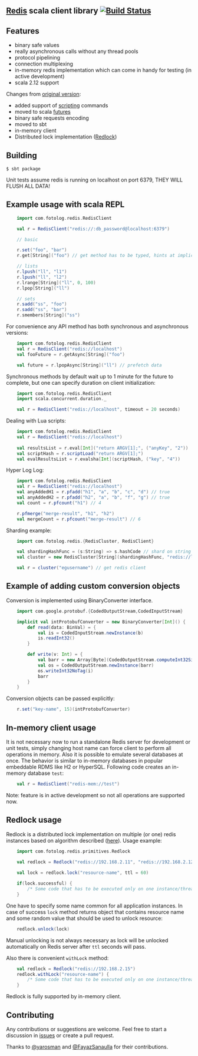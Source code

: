 ## [Redis](http://redis.io) scala client library [![Build Status](https://travis-ci.org/sergkh/redis-client-scala-netty.svg?branch=master)](https://travis-ci.org/sergkh/redis-client-scala-netty)

## Features

* binary safe values
* really asynchronous calls without any thread pools
* protocol pipelining
* connection multiplexing
* in-memory redis implementation which can come in handy for testing (in active development)
* scala 2.12 support

Changes from [original version](https://github.com/andreyk0/redis-client-scala-netty):
* added support of [scripting](http://redis.io/commands#scripting) commands
* moved to scala [futures](http://docs.scala-lang.org/overviews/core/futures.html)
* binary safe requests encoding
* moved to sbt
* in-memory client
* Distributed lock implementation ([Redlock](http://redis.io/topics/distlock))

## Building
    $ sbt package

Unit tests assume redis is running on localhost on port 6379, THEY WILL FLUSH ALL DATA!

## Example usage with scala REPL


```scala
    import com.fotolog.redis.RedisClient

    val r = RedisClient("redis://:db_password@localhost:6379")

    // basic

    r.set("foo", "bar")
    r.get[String]("foo") // get method has to be typed, hints at implicit conversion

    // lists
    r.lpush("ll", "l1")
    r.lpush("ll", "l2")
    r.lrange[String]("ll", 0, 100)
    r.lpop[String]("ll")

    // sets
    r.sadd("ss", "foo")
    r.sadd("ss", "bar")
    r.smembers[String]("ss")

```

For convenience any API method has both synchronous and asynchronous versions:

```scala
    import com.fotolog.redis.RedisClient
    val r = RedisClient("redis://localhost")
    val fooFuture = r.getAsync[String]("foo")

    val future = r.lpopAsync[String]("ll") // prefetch data

```

Synchronous methods by default wait up to 1 minute for the future to complete, but one can specify duration on client initialization:

```scala
    import com.fotolog.redis.RedisClient
    import scala.concurrent.duration._

    val r = RedisClient("redis://localhost", timeout = 20 seconds)

```  

Dealing with Lua scripts:

```scala
    import com.fotolog.redis.RedisClient
    val r = RedisClient("redis://localhost")
    
    val resultsList = r.eval[Int]("return ARGV[1];", ("anyKey", "2"))
    val scriptHash = r.scriptLoad("return ARGV[1];")
    val evalResultsList = r.evalsha[Int](scriptHash, ("key", "4"))

```

Hyper Log Log:

```scala
    import com.fotolog.redis.RedisClient
    val r = RedisClient("redis://localhost")
    val anyAddedH1 = r.pfadd("h1", "a", "b", "c", "d") // true
    val anyAddedH2 = r.pfadd("h2", "a", "b", "f", "g") // true
    val count = r.pfcount("h1") // 4

    r.pfmerge("merge-result", "h1", "h2")
    val mergeCount = r.pfcount("merge-result") // 6

```

Sharding example:

```scala
    import com.fotolog.redis.{RedisCluster, RedisClient}

    val shardingHashFunc = (s:String) => s.hashCode // shard on string values
    val cluster = new RedisCluster[String](shardingHashFunc, "redis://localhost:6379" /*, more redis hosts */)

    val r = cluster("egusername") // get redis client
```

## Example of adding custom conversion objects

 Conversion is implemented using BinaryConverter interface.
```scala
    import com.google.protobuf.{CodedOutputStream,CodedInputStream}

    implicit val intProtobufConverter = new BinaryConverter[Int]() {
        def read(data: BinVal) = {
            val is = CodedInputStream.newInstance(b)
            is.readInt32()    
        }

        def write(v: Int) = {
            val barr = new Array[Byte](CodedOutputStream.computeInt32SizeNoTag(i))
            val os = CodedOutputStream.newInstance(barr)
            os.writeInt32NoTag(i)
            barr
        }
    }
```

Conversion objects can be passed explicitly:
```scala
    r.set("key-name", 15)(intProtobufConverter)
```    

## In-memory client usage

It is not necessary now to run a standalone Redis server for development or unit tests, simply changing host name can force
client to perform all operations in memory. Also it is possible to emulate several databases at once. The behavior is
similar to in-memory databases in popular embeddable RDMS like H2 or HyperSQL. Following code creates an in-memory database `test`:

```scala
    val r = RedisClient("redis-mem://test")
```

Note: feature is in active development so not all operations are supported now.

## Redlock usage
Redlock is a distributed lock implementation on multiple (or one) redis instances based on algorithm described  ([here](http://redis.io/topics/distlock)).
Usage example:

```scala
    import com.fotolog.redis.primitives.Redlock
    
    val redlock = Redlock("redis://192.168.2.11", "redis://192.168.2.12", "redis://192.168.2.13")

    val lock = redlock.lock("resource-name", ttl = 60)

    if(lock.successful) {
        /* Some code that has to be executed only on one instance/thread. */
    }
```

One have to specify some name common for all application instances. In case of success `lock` method returns object that contains resource name and some random value that should be used to unlock resource:

```scala
    redlock.unlock(lock)
```    

Manual unlocking is not always necessary as lock will be unlocked automatically on Redis server after `ttl` seconds will pass.

Also there is convenient `withLock` method:

```scala
    val redlock = Redlock("redis://192.168.2.15")
    redlock.withLock("resource-name") {
        /* Some code that has to be executed only on one instance/thread. */
    }
```

Redlock is fully supported by in-memory client.

## Contributing

Any contributions or suggestions are welcome. Feel free to start a discussion in [issues](https://github.com/sergkh/redis-client-scala-netty/issues) or create a pull request.

Thanks to [@yarosman](https://github.com/yarosman) and [@FayazSanaulla](https://github.com/FayazSanaulla) for their contributions.